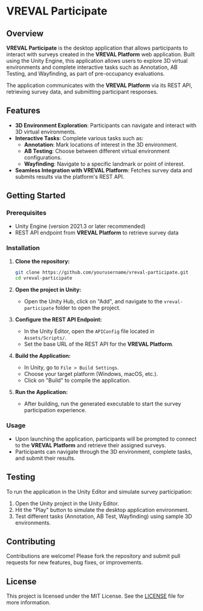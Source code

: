 # VREVAL Participate

## Overview

**VREVAL Participate** is the desktop application that allows participants to interact with surveys created in the **VREVAL Platform** web application. Built using the Unity Engine, this application allows users to explore 3D virtual environments and complete interactive tasks such as Annotation, AB Testing, and Wayfinding, as part of pre-occupancy evaluations.

The application communicates with the **VREVAL Platform** via its REST API, retrieving survey data, and submitting participant responses.

## Features

- **3D Environment Exploration**: Participants can navigate and interact with 3D virtual environments.
- **Interactive Tasks**: Complete various tasks such as:
  - **Annotation**: Mark locations of interest in the 3D environment.
  - **AB Testing**: Choose between different virtual environment configurations.
  - **Wayfinding**: Navigate to a specific landmark or point of interest.
- **Seamless Integration with VREVAL Platform**: Fetches survey data and submits results via the platform's REST API.

## Getting Started

### Prerequisites

- Unity Engine (version 2021.3 or later recommended)
- REST API endpoint from **VREVAL Platform** to retrieve survey data

### Installation

1. **Clone the repository:**
   ```bash
   git clone https://github.com/yourusername/vreval-participate.git
   cd vreval-participate
   ```

2. **Open the project in Unity:**
   - Open the Unity Hub, click on "Add", and navigate to the `vreval-participate` folder to open the project.

3. **Configure the REST API Endpoint:**
   - In the Unity Editor, open the `APIConfig` file located in `Assets/Scripts/`.
   - Set the base URL of the REST API for the **VREVAL Platform**.

4. **Build the Application:**
   - In Unity, go to `File > Build Settings`.
   - Choose your target platform (Windows, macOS, etc.).
   - Click on "Build" to compile the application.

5. **Run the Application:**
   - After building, run the generated executable to start the survey participation experience.

### Usage

- Upon launching the application, participants will be prompted to connect to the **VREVAL Platform** and retrieve their assigned surveys.
- Participants can navigate through the 3D environment, complete tasks, and submit their results.

## Testing

To run the application in the Unity Editor and simulate survey participation:
1. Open the Unity project in the Unity Editor.
2. Hit the "Play" button to simulate the desktop application environment.
3. Test different tasks (Annotation, AB Test, Wayfinding) using sample 3D environments.

## Contributing

Contributions are welcome! Please fork the repository and submit pull requests for new features, bug fixes, or improvements.

## License

This project is licensed under the MIT License. See the [LICENSE](LICENSE) file for more information.
